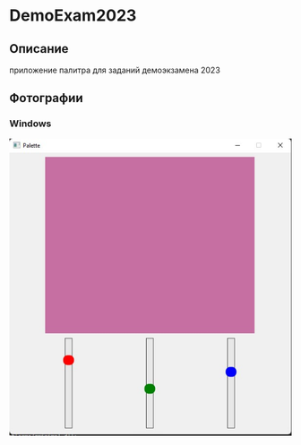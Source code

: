 # DemoExam2023
## Описание
приложение палитра для заданий демоэкзамена 2023

## Фотографии
### Windows
![windows_img](/windows_img.jpg)
